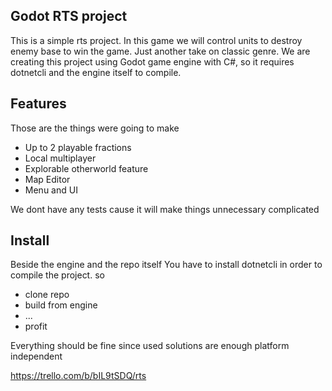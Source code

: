 ## Godot RTS project
This is a simple rts project. In this game we will control units to destroy enemy base to win the game. Just another take on classic genre. We 
are creating this project using Godot game engine with C#, so it requires dotnetcli and the engine itself to compile.

## Features
Those are the things were going to make
* Up to 2 playable fractions
* Local multiplayer
* Explorable otherworld feature
* Map Editor
* Menu and UI 

We dont have any tests cause it will make things unnecessary complicated
## Install
Beside the engine and the repo itself You have to install dotnetcli in order to compile the project.
so
* clone repo
* build from engine
* ...
* profit

Everything should be fine since used solutions are enough platform independent


https://trello.com/b/bIL9tSDQ/rts
